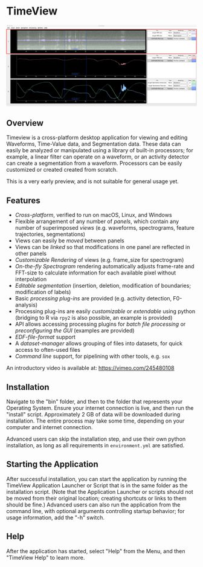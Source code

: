 TimeView
=

![screenshot](doc/source/TimeView.png)

Overview
-
Timeview is a cross-platform desktop application for viewing and editing
Waveforms, Time-Value data, and Segmentation data. 
These data can easily be analyzed or manipulated using a library of built-in processors;
for example, a linear filter can operate on a waveform, or an activity detector can create a segmentation from a waveform.
Processors can be easily customized or created created from scratch.

This is a very early preview, and is not suitable for general usage yet.


Features
-
* *Cross-platform*, verified to run on macOS, Linux, and Windows
* Flexible arrangement of any number of *panels*, 
which contain any number of superimposed *views* (e.g. waveforms, spectrograms, feature trajectories, segmentations)
* Views can easily be *moved* between panels
* Views can be *linked* so that modifications in one panel are reflected in other panels
* *Customizable Rendering* of views (e.g. frame_size for spectrogram)
* *On-the-fly Spectrogram* rendering automatically adjusts frame-rate and FFT-size to calculate information for each available pixel without interpolation
* *Editable segmentation* (insertion, deletion, modification of boundaries; modification of labels)
* Basic *processing plug-ins* are provided (e.g. activity detection, F0-analysis)
* Processing plug-ins are easily *customizable* or *extendable* using python (bridging to R via `rpy2` is also possible, an example is provided)
* API allows accessing processing plugins for *batch file processing* or *preconfiguring the GUI* (examples are provided)
* *EDF-file-format* support
* A *dataset-manager* allows grouping of files into datasets, for quick access to often-used files
* *Command line* support, for pipelining with other tools, e.g. `sox` 

An introductory video is available at: https://vimeo.com/245480108


Installation
-
Navigate to the "bin" folder, and then to the folder that represents your Operating System.
Ensure your internet connection is live, and then run the "install" script.
Approximately 2 GB of data will be downloaded during installation.
The entire process may take some time, depending on your computer and internet connection.

Advanced users can skip the installation step, and use their own python installation, as long as all requirements in `environment.yml` are satisfied.

Starting the Application
-
After successful installation,
you can start the application by running the TimeView Application Launcher or Script that is in the same folder as the installation script.
(Note that the Application Launcher or scripts should not be moved from their original location; creating shortcuts or links to them should be fine.)
Advanced users can also run the application from the command line, with optional arguments controlling startup behavior;
for usage information, add the "-h" switch.


Help
-
After the application has started, select "Help" from the Menu, and then "TimeView Help" to learn more.
